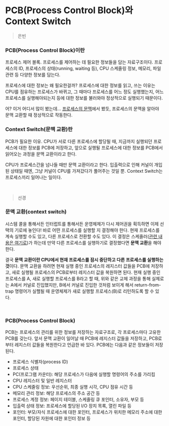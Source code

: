 
# PCB(Process Control Block)와 Context Switch
 
> 은빈

### PCB(Process Control Block)이란

프로세스 제어 블록. 프로세스를 제어하는 데 필요한 정보들을 담는 자료구조이다. 프로세스의 ID, 프로세스의 상태(running, waiting 등), CPU 스케줄링 정보, 메모리, 파일 관련 등 다양한 정보를 담는다.

프로세스에 대한 정보는 왜 필요한걸까? 프로세스에 대한 정보를 읽고, 쓰는 이유는 CPU를 점유하는 프로세스가 바뀌고, 그 때마다 프로세스를 어느 정도 실행했는지, 어느 프로세스를 실행해야되는지 등에 대한 정보를 불러와야 정상적으로 실행되기 때문이다.

어? 이거 어디서 많이 봤는데... [프로세스의 문맥](https://github.com/k1ngbon/improved-broccoli/blob/main/운영체제/프로세스_스레드.md#문맥context)에서 봤듯, 프로세스의 문맥을 알아야 문맥 교환할 때 정상적으로 작동한다.

### Context Switch(문맥 교환)란

PCB가 필요한 이유. CPU가 서로 다른 프로세스에 할당될 때, 지금까지 실행되던 프로세스에 대한 정보를 PCB에 저장하고, 앞으로 실행될 프로세스에 대한 정보를 PCB에서 읽어오는 과정을 문맥 교환이라고 한다.

CPU가 프로세스간을 넘나들 때만 문맥 교환이라고 한다. 입출력으로 인해 커널이 개입된 상태일 때엔, 그냥 커널이 CPU를 가져갔다가 풀어주는 것일 뿐. Context Switch는 프로세스끼리 일어나는 일이다.

<br>

> 선경

### 문맥 교환(context switch)
시스템 콜을 통해서든 인터럽트를 통해서든 운영체제가 다시 제어권을 획득하면 이제 선택의 기로에 놓인다! 바로 어떤 프로세스를 실행할 지 결정해야 한다. 현재 프로세스를 계속 실행할 수도 있고, 다른 프로세스로 전환할 수도 있다. 이 결정은 스케줄러([관련 내용은 여기로](https://github.com/k1ngbon/improved-broccoli/blob/main/운영체제/CPU_스케줄링.md))가 하는데 만약 다른 프로세스를 실행하기로 결정했다면 **문맥 교환**을 해야한다. 

결국 **문맥 교환이란 CPU에서 현재 프로세스를 잠시 중단하고 다른 프로세스를 실행하는 것**이다. 문맥 교환을 하려면 현재 실행 중인 프로세스의 레지스터 값들을 PCB에 저장하고, 새로 실행될 프로세스의 PCB로부터 레지스터 값을 복원하면 된다. 현재 실행 중인 프로세스를 A, 새로 실행할 프로세스를 B라고 할 때, 위와 같은 교체 과정을 통해 실제로는 A에서 커널로 진입했지만, B에서 커널로 진입한 것처럼 보이게 해서 return-from-trap 명령어가 실핼될 때 운영체제가 새로 실행할 프로세스(B)로 리턴하도록 할 수 있다. 

<br>

### PCB(Process Control Block)

PCB는 프로세스의 관리를 위한 정보를 저장하는 자료구조로, 각 프로세스마다 고유한 PCB를 갖는다. 앞서 문맥 교환이 일어날 때 PCB에 레지스터 값들을 저장하고, PCB로부터 레지스터 값들을 복원한다고 언급한 바 있다. PCB에는 다음과 같은 정보들이 저장된다. 

- 프로세스 식별자(process ID)
- 프로세스 상태
- PC(프로그램 카운터): 해당 프로세스가 다음에 실행할 명령어의 주소를 가리킴
- CPU 레지스터 및 일반 레지스터
- CPU 스케줄링 정보: 우선순위, 최종 실행 시각, CPU 점유 시간 등
- 메모리 관리 정보: 해당 프로세스의 주소 공간 등
- 프로세스 계정 정보: 페이지 테이블, 스케줄링 큐 포인터, 소유자, 부모 등
- 입출력 상태 정보: 프로세스에 할당된 I/O 장치 목록, 열린 파일 등
- 포인터: 부모/자식 프로세스에 대한 포인터, 프로세스가 위치한 메모리 주소에 대한 포인터, 할당된 자원에 대한 포인터 정보 등